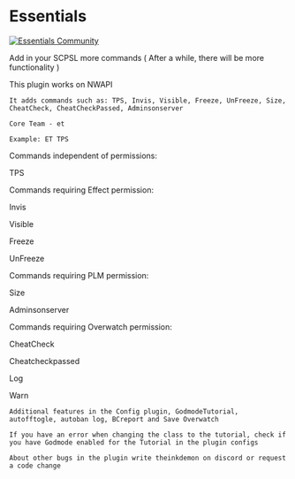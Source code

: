 # Essentials
<a href="https://discord.com/invite/eNJfZyhqj8">
  <img src="" alt="Essentials Community">
</a>

Add in your SCPSL more commands ( After a while, there will be more functionality )

This plugin works on NWAPI

`It adds commands such as: TPS, Invis, Visible, Freeze, UnFreeze, Size, CheatCheck, CheatCheckPassed, Adminsonserver`

`Core Team - et`

`Example: ET TPS`

Commands independent of permissions:

TPS

Commands requiring Effect permission:

Invis

Visible

Freeze

UnFreeze

Commands requiring PLM permission:

Size

Adminsonserver

Commands requiring Overwatch permission:

CheatCheck

Cheatcheckpassed

Log

Warn

`Additional features in the Config plugin, GodmodeTutorial, autofftogle, autoban log, BCreport and Save Overwatch`

`If you have an error when changing the class to the tutorial, check if you have Godmode enabled for the Tutorial in the plugin configs`

`About other bugs in the plugin write theinkdemon on discord or request a code change`

